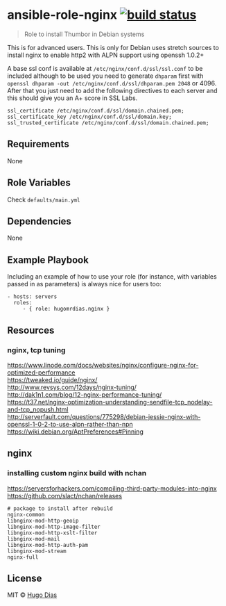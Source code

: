 # ansible-role-nginx [![build status](https://gitlab.com/hugomrdias/ansible-role-nginx/badges/master/build.svg)](https://gitlab.com/hugomrdias/ansible-role-nginx/commits/master)
> Role to install Thumbor in Debian systems

This is for advanced users. This is only for Debian uses stretch sources to install nginx to enable http2 with ALPN support using openssh 1.0.2+

A base ssl conf is available at `/etc/nginx/conf.d/ssl/ssl.conf` to be included although to be used you need to generate `dhparam` first with `openssl dhparam -out /etc/nginx/conf.d/ssl/dhparam.pem 2048` or 4096.
After that you just need to add the following directives to each server and this should give you an A+ score in SSL Labs.

```
ssl_certificate /etc/nginx/conf.d/ssl/domain.chained.pem;
ssl_certificate_key /etc/nginx/conf.d/ssl/domain.key;
ssl_trusted_certificate /etc/nginx/conf.d/ssl/domain.chained.pem;
```

## Requirements
None   

## Role Variables
Check `defaults/main.yml`

## Dependencies
None

## Example Playbook

Including an example of how to use your role (for instance, with variables passed in as parameters) is always nice for users too:

    - hosts: servers
      roles:
         - { role: hugomrdias.nginx }

## Resources
### nginx, tcp tuning
https://www.linode.com/docs/websites/nginx/configure-nginx-for-optimized-performance   
https://tweaked.io/guide/nginx/   
http://www.revsys.com/12days/nginx-tuning/   
http://dak1n1.com/blog/12-nginx-performance-tuning/   
https://t37.net/nginx-optimization-understanding-sendfile-tcp_nodelay-and-tcp_nopush.html   
http://serverfault.com/questions/775298/debian-jessie-nginx-with-openssl-1-0-2-to-use-alpn-rather-than-npn   
https://wiki.debian.org/AptPreferences#Pinning   


## nginx
### installing custom nginx build with nchan
https://serversforhackers.com/compiling-third-party-modules-into-nginx   
https://github.com/slact/nchan/releases

```
# package to install after rebuild
nginx-common
libnginx-mod-http-geoip
libnginx-mod-http-image-filter
libnginx-mod-http-xslt-filter
libnginx-mod-mail
libnginx-mod-http-auth-pam
libnginx-mod-stream
nginx-full

```


## License
MIT © [Hugo Dias](http://hugodias.me)
